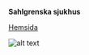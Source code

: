 **Sahlgrenska sjukhus**


  [Hemsida]

  [Hemsida]: https://www.youtube.com/watch?v=dQw4w9WgXcQ "Gå till hemsidan"
  
 

![alt text](https://www.syracuse.com/resizer/wLBL8QFA4MT1G7y28rLogRS819Y=/1280x0/smart/advancelocal-adapter-image-uploads.s3.amazonaws.com/image.advance.net/home/adv-media/width2048/img/newyorkupstatecom_national_desk_blog/photo/2016/07/28/surgeryjpg-e10f6c11dab2a6a0.jpg)

